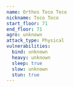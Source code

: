 ```yaml
---
name: Orthos Toco Toco
nickname: Toco Toco
start_floor: 71
end_floor: 71
agro: unknown
attack_type: Physical
vulnerabilities:
  bind: unknown
  heavy: unknown
  sleep: true
  slow: unknown
  stun: true
---
```

